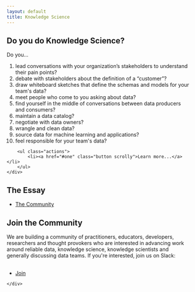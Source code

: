 ```yaml
---
layout: default
title: Knowledge Science
---
```

<!-- Intro -->
<section id="intro" class="wrapper style1 fullscreen fade-up">
	<div class="inner">
		<h1>Do you do Knowledge Science?</h1>
        <p>Do you...</p>
        <ol>
        <li>lead conversations with your organization’s stakeholders to understand their pain points?</li>
<li>debate with stakeholders about the definition of a “customer”?</li>
<li>draw whiteboard sketches that define the schemas and models for your team's data?</li>
<li>meet people who come to you asking about data?</li>
<li>find yourself in the middle of conversations between data producers and consumers?</li>
<li>maintain a data catalog?</li>
<li>negotiate with data owners?</li>
<li>wrangle and clean data?</li>
<li>source data for machine learning and applications? </li>
<li>feel responsible for your team's data?</li>

</ol>



		<ul class="actions">
			<li><a href="#one" class="button scrolly">Learn more...</a></li>
		</ul>
	</div>
</section>

<!-- One -->
<section id="one" class="wrapper style2 fullscreen fade-up">
	<div class="inner">
    <h2>The Essay</h2>
    <ul class="actions">
        <li><a href="#two" class="button scrolly">The Community</a></li>
    </ul>
	</div>
</section>

<section id="two" class="wrapper style1 fade-up">
	<div class="inner">
		<h2>Join the Community</h2>
        We are building a community of practitioners, educators, developers, researchers and thought provokers who are interested in advancing work around reliable data, knowledge science, knowledge scientists and generally discussing data teams. If you're interested, join us on Slack:
        <br>
        <br>
        <ul class="actions">
            <li><a href="https://join.slack.com/t/knowledgescientist/shared_invite/zt-dk4pdgmt-W0b_BrTNoKFjHb1LTGvlTg" class="button special">Join</a></li>
        </ul>

	</div>
</section>
